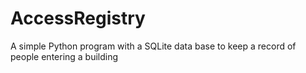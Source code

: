 # AccessRegistry
A simple Python program with a SQLite data base to keep a record of people entering a building
